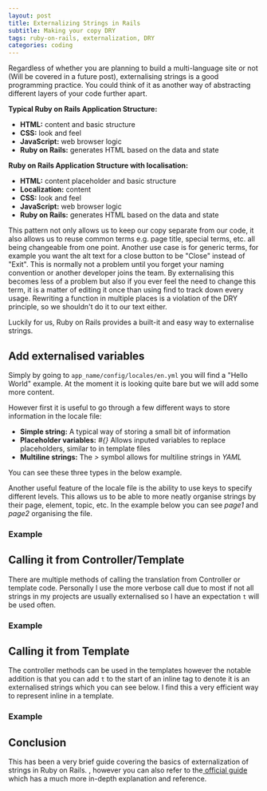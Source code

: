 ```yaml
---
layout: post
title: Externalizing Strings in Rails
subtitle: Making your copy DRY
tags: ruby-on-rails, externalization, DRY
categories: coding
---
```


Regardless of whether you are planning to build a multi-language site or not (Will be covered in a future post), externalising strings is a good programming practice. You could think of it as another way of abstracting different layers of your code further apart.

**Typical Ruby on Rails Application Structure:**

- **HTML:** content and basic structure
- **CSS:** look and feel
- **JavaScript:** web browser logic
- **Ruby on Rails:** generates HTML based on the data and state

**Ruby on Rails Application Structure with localisation:**

- **HTML:** content placeholder and basic structure
- **Localization:** content
- **CSS:** look and feel
- **JavaScript:** web browser logic
- **Ruby on Rails:** generates HTML based on the data and state

This pattern not only allows us to keep our copy separate from our code, it also allows us to reuse common terms e.g. page title, special terms, etc. all being changeable from one point. Another use case is for generic terms, for example you want the alt text for a close button to be "Close" instead of "Exit". This is normally not a problem until you forget your naming convention or another developer joins the team. By externalising this becomes less of a problem but also if you ever feel the need to change this term, it is a matter of editing it once than using find to track down every usage. Rewriting a function in multiple places is a violation of the DRY principle, so we shouldn't do it to our text either.

Luckily for us, Ruby on Rails provides a built-it and easy way to externalise strings. 

## Add externalised variables
Simply by going to `app_name/config/locales/en.yml` you will find a "Hello World" example. At the moment it is looking quite bare but we will add some more content.

However first it is useful to go through a few different ways to store information in the locale file:

- **Simple string:** A typical way of storing a small bit of information
- **Placeholder variables:** *#{}* Allows inputed variables to replace placeholders, similar to in template files
- **Multiline strings:** The *>* symbol allows for multiline strings in *YAML*

You can see these three types in the below example.

Another useful feature of the locale file is the ability to use keys to specify different levels. This allows us to be able to more neatly organise strings by their page, element, topic, etc. In the example below you can see *page1* and *page2* organising the file.
	
### Example
<script src="https://gist.github.com/bbody/459c55670ec239c62175ee669d15069f.js?file=en.yaml"></script>

## Calling it from Controller/Template
There are multiple methods of calling the translation from Controller or template code. Personally I use the more verbose call due to most if not all strings in my projects are usually externalised so I have an expectation `t` will be used often.

### Example
<script src="https://gist.github.com/bbody/459c55670ec239c62175ee669d15069f.js?file=translation_methods.rb"></script>

## Calling it from Template
The controller methods can be used in the templates however the notable addition is that you can add `t` to the start of an inline tag to denote it is an externalised strings which you can see below. I find this a very efficient way to represent inline in a template.

### Example
<script src="https://gist.github.com/bbody/459c55670ec239c62175ee669d15069f.js?file=translation_methods.html.erb"></script>

## Conclusion 

This has been a very brief guide covering the basics of externalization of strings in Ruby on Rails. , however you can also refer to the[ official guide](http://guides.rubyonrails.org/i18n.html) which has a much more in-depth explanation and reference.
